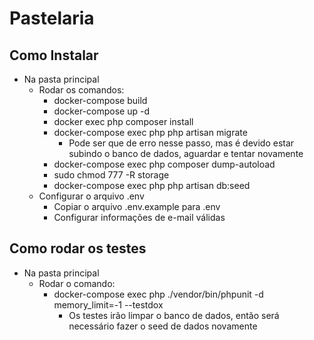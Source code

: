 # Pastelaria

## Como Instalar
* Na pasta principal
    * Rodar os comandos:
        * docker-compose build
        * docker-compose up -d
        * docker exec php composer install
        * docker-compose exec php php artisan migrate
            * Pode ser que de erro nesse passo, mas é devido estar subindo o banco de dados, aguardar e tentar novamente 
        * docker-compose exec php composer dump-autoload
        * sudo chmod 777 -R storage
        * docker-compose exec php php artisan db:seed
    * Configurar o arquivo .env
        * Copiar o arquivo .env.example para .env
        * Configurar informações de e-mail válidas
 
## Como rodar os testes     
* Na pasta principal
    * Rodar o comando:   
        * docker-compose exec php ./vendor/bin/phpunit -d memory_limit=-1 --testdox
            * Os testes irão limpar o banco de dados, então será necessário fazer o seed de dados novamente
        



